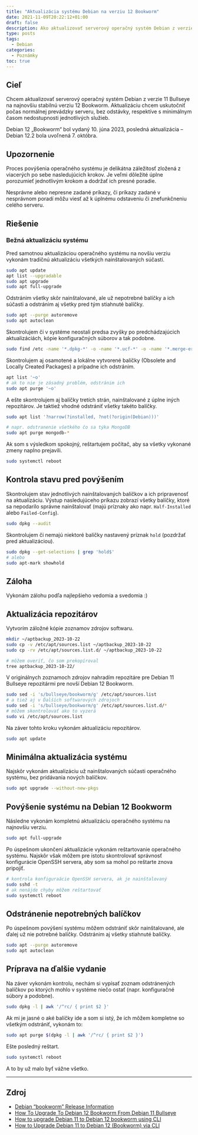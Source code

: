 ```yaml
---
title: "Aktualizácia systému Debian na verziu 12 Bookworm"
date: 2021-11-09T20:22:12+01:00
draft: false
description: Ako aktualizovať serverový operačný systém Debian z verzie 10 Bullseye na najnovšiu stabilnú verziu 11 Bookworm.
type: posts
tags:
  - Debian
categories:
  - Poznámky
toc: true
---
```


## Cieľ

Chcem aktualizovať serverový operačný systém Debian z verzie 11 Bullseye na najnovšiu stabilnú verziu 12 Bookworm. Aktualizáciu chcem uskutočniť počas normálnej prevádzky serveru, bez odstávky, respektíve s minimálnym časom nedostupnosti jednotlivých služieb.

Debian 12 „Bookworm“ bol vydaný 10. júna 2023, posledná aktualizácia – Debian 12.2 bola uvoľnená 7. októbra.

## Upozornenie

Proces povýšenia operačného systému je delikátna záležitosť zložená z viacerých po sebe nasledujúcich krokov. Je veľmi dôležité úplne porozumieť jednotlivým krokom a dodržať ich presné poradie.

Nesprávne alebo nepresne zadané príkazy, či príkazy zadané v nesprávnom poradí môžu viesť až k úplnému odstaveniu či znefunkčneniu celého serveru.

## Riešenie

### Bežná aktualizáciu systému

Pred samotnou aktualizáciou operačného systému na novšiu verziu vykonám tradičnú aktualizáciu všetkých nainštalovaných súčastí.

```sh
sudo apt update
apt list --upgradable
sudo apt upgrade
sudo apt full-upgrade
```

Odstránim všetky skôr nainštalované, ale už nepotrebné balíčky a ich súčasti a odstránim aj všetky pred tým stiahnuté balíčky.

```sh
sudo apt --purge autoremove
sudo apt autoclean
```

Skontrolujem či v systéme neostali predsa zvyšky po predchádzajúcich aktualizáciách, kópie konfiguračných súborov a tak podobne.

```sh
sudo find /etc -name '*.dpkg-*' -o -name '*.ucf-*' -o -name '*.merge-error'
```

Skontrolujem aj osamotené a lokálne vytvorené balíčky (Obsolete and Locally Created Packages) a prípadne ich odstránim.

```sh
apt list '~o'
# ak to nie je zásadný problém, odstránim ich
sudo apt purge '~o'
```

A ešte skontrolujem aj balíčky tretích strán, nainštalované z úplne iných repozitárov. Je taktiež vhodné odstrániť všetky takéto balíčky.

```sh
sudo apt list '?narrow(?installed, ?not(?origin(Debian)))'

# napr. odstranenie všetkého čo sa týka MongoDB
sudo apt purge mongodb-*
```

Ak som s výsledkom spokojný, reštartujem počítač, aby sa všetky vykonané zmeny naplno prejavili.

```sh
sudo systemctl reboot
```

## Kontrola stavu pred povýšením

Skontrolujem stav jednotlivých nainštalovaných balíčkov a ich pripravenosť na aktualizáciu. Výstup nasledujúceho príkazu zobrazí všetky balíčky, ktoré sa nepodarilo správne nainštalovať (majú príznaky ako napr. `Half-Installed` alebo `Failed-Config`).

```sh
sudo dpkg --audit
```

Skontrolujem či nemajú niektoré balíčky nastavený príznak `hold` (pozdržať pred aktualizáciou).

```sh
sudo dpkg --get-selections | grep 'hold$'
# alebo
sudo apt-mark showhold
```

## Záloha

Vykonám zálohu podľa najlepšieho vedomia a svedomia :)

## Aktualizácia repozitárov

Vytvorím záložné kópie zoznamov zdrojov softwaru.

```sh
mkdir ~/aptbackup_2023-10-22
sudo cp -v /etc/apt/sources.list ~/aptbackup_2023-10-22
sudo cp -rv /etc/apt/sources.list.d/ ~/aptbackup_2023-10-22

# môžem overiť, čo som prekopíroval
tree aptbackup_2023-10-22/
```

V originálnych zoznamoch zdrojov nahradím repozitáre pre Debian 11 Bullseye repozitármi pre novší Debian 12 Bookworm.

```sh
sudo sed -i 's/bullseye/bookworm/g' /etc/apt/sources.list
# a tiež aj v Ďalších softwarových zdrojoch
sudo sed -i 's/bullseye/bookworm/g' /etc/apt/sources.list.d/*
# môžem skontrolovať ako to vyzerá
sudo vi /etc/apt/sources.list
```

Na záver tohto kroku vykonám aktualizáciu repozitárov.

```sh
sudo apt update
```

## Minimálna aktualizácia systému

Najskôr vykonám aktualizáciu už nainštalovaných súčasti operačného systému, bez pridávania nových balíčkov.

```sh
sudo apt upgrade --without-new-pkgs
```

## Povýšenie systému na Debian 12 Bookworm

Následne vykonám kompletnú aktualizáciu operačného systému na najnovšiu verziu.

```sh
sudo apt full-upgrade
```

Po úspešnom ukončení aktualizácie vykonám reštartovanie operačného systému. Najskôr však môžem pre istotu skontrolovať správnosť konfigurácie OpenSSH servera, aby som sa mohol po reštarte znova pripojiť.

```sh
# kontrola konfiguraácie OpenSSH servera, ak je nainštalovaný
sudo sshd -t
# ak nenájde chyby môžem reštartovať
sudo systemctl reboot
```

## Odstránenie nepotrebných balíčkov

Po úspešnom povýšení systému môžem odstrániť skôr nainštalované, ale ďalej už nie potrebné balíčky. Odstránim aj všetky stiahnuté balíčky.

```sh
sudo apt --purge autoremove
sudo apt autoclean
```

## Príprava na ďalšie vydanie

Na záver vykonám kontrolu, nechám si vypísať zoznam odstránených balíčkov po ktorých mohlo v systéme niečo ostať (napr. konfiguračné súbory a podobne).

```sh
sudo dpkg -l | awk '/^rc/ { print $2 }'
```

Ak mi je jasné o aké balíčky ide a som si istý, že ich môžem kompletne so všetkým odstrániť, vykonám to:

```sh
sudo apt purge $(dpkg -l | awk '/^rc/ { print $2 }')
```

Ešte posledný reštart.

```sh
sudo systemctl reboot
```

A to by už malo byť vážne všetko.

---

## Zdroj

- [Debian “bookworm” Release Information](https://www.debian.org/releases/bookworm/)
- [How To Upgrade To Debian 12 Bookworm From Debian 11 Bullseye](https://ostechnix.com/upgrade-to-debian-12-from-debian-11/)
- [How to upgrade Debian 11 to Debian 12 bookworm using CLI](https://www.cyberciti.biz/faq/update-upgrade-debian-11-to-debian-12-bookworm/)
- [How to Upgrade Debian 11 to Debian 12 (Bookworm) via CLI](https://www.tecmint.com/upgrade-debian-11-to-12/)